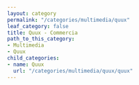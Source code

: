 ```yaml
---
layout: category
permalink: "/categories/multimedia/quux"
leaf_category: false
title: Quux - Commercia
path_to_this_category:
- Multimedia
- Quux
child_categories:
- name: Quux
  url: "/categories/multimedia/quux/quux"
---
```

